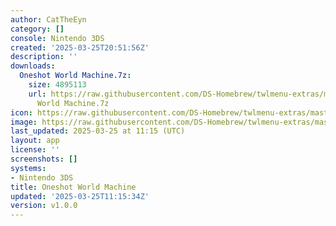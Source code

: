 ```yaml
---
author: CatTheEyn
category: []
console: Nintendo 3DS
created: '2025-03-25T20:51:56Z'
description: ''
downloads:
  Oneshot World Machine.7z:
    size: 4895113
    url: https://raw.githubusercontent.com/DS-Homebrew/twlmenu-extras/master/_nds/TWiLightMenu/3dsmenu/themes/Oneshot
      World Machine.7z
icon: https://raw.githubusercontent.com/DS-Homebrew/twlmenu-extras/master/unistore/icons/3ds.png
image: https://raw.githubusercontent.com/DS-Homebrew/twlmenu-extras/master/unistore/icons/3ds.png
last_updated: 2025-03-25 at 11:15 (UTC)
layout: app
license: ''
screenshots: []
systems:
- Nintendo 3DS
title: Oneshot World Machine
updated: '2025-03-25T11:15:34Z'
version: v1.0.0
---
```

